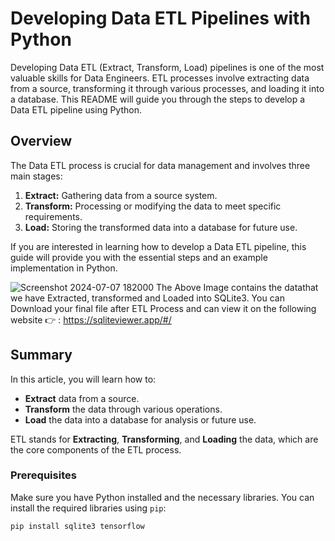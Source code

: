 # Developing Data ETL Pipelines with Python

Developing Data ETL (Extract, Transform, Load) pipelines is one of the most valuable skills for Data Engineers. ETL processes involve extracting data from a source, transforming it through various processes, and loading it into a database. This README will guide you through the steps to develop a Data ETL pipeline using Python.

## Overview

The Data ETL process is crucial for data management and involves three main stages:
1. **Extract:** Gathering data from a source system.
2. **Transform:** Processing or modifying the data to meet specific requirements.
3. **Load:** Storing the transformed data into a database for future use.

If you are interested in learning how to develop a Data ETL pipeline, this guide will provide you with the essential steps and an example implementation in Python.


![Screenshot 2024-07-07 182000](https://github.com/sathvik995/ETL-Pipeline-using-Python/assets/88426655/d8a5a652-9957-4bbb-807e-416cf6520714)
The Above Image contains the datathat we  have Extracted, transformed and Loaded into SQLite3.
You can Download your final file after ETL Process and can view it on the following website 👉 : https://sqliteviewer.app/#/




## Summary

In this article, you will learn how to:

- **Extract** data from a source.
- **Transform** the data through various operations.
- **Load** the data into a database for analysis or future use.

ETL stands for **Extracting**, **Transforming**, and **Loading** the data, which are the core components of the ETL process.

### Prerequisites

Make sure you have Python installed and the necessary libraries. You can install the required libraries using `pip`:

```bash
pip install sqlite3 tensorflow

